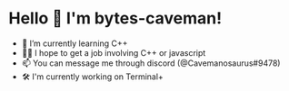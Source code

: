 # Hello 👋 I'm bytes-caveman! 
- 🌱 I’m currently learning C++
- 👷‍♂️ I hope to get a job involving C++ or javascript
- 📫 You can message me through discord (@Cavemanosaurus#9478)
- 🛠 I'm currently working on Terminal+

<!---
Bytes-Caveman/Bytes-Caveman is a ✨ special ✨ repository because its `README.md` (this file) appears on your GitHub profile.
You can click the Preview link to take a look at your changes.
--->
